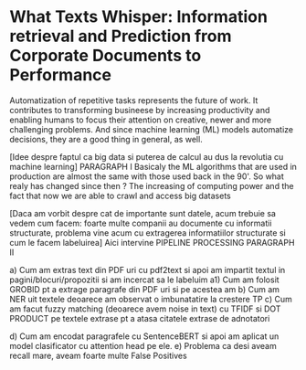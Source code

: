 # What Texts Whisper: Information retrieval and Prediction from Corporate Documents to Performance

Automatization of repetitive tasks represents the future of work. It contributes to transforming busineese by increasing productivity and enabling humans to focus their attention on creative, newer and more challenging problems. And since machine learning (ML) models automatize decisions, they are a good thing in general, as well.

[Idee despre faptul ca big data si puterea de calcul au dus la revolutia cu machine learning]
PARAGRAPH I
Basicaly the ML algorithms that are used in production are almost the same with those used  back in the 90'. So what  realy has changed since then ? The increasing of computing power and the fact that now we are able to crawl and access big datasets 

[Daca am vorbit despre cat de importante sunt datele, acum trebuie sa vedem cum facem: foarte multe companii au documente cu informatii structurate, problema vine acum cu extragerea informatiilor structurate si cum le facem labeluirea] Aici intervine PIPELINE PROCESSING
PARAGRAPH II

a) Cum am extras text din PDF uri cu pdf2text si apoi am impartit textul in pagini/blocuri/propozitii si am incercat sa le labeluim
a1) Cum am folosit GROBID pt a extrage paragrafe din PDF uri si pe acestea am 
b) Cum am NER uit textele deoarece  am observat o imbunatatire la crestere TP
c) Cum am facut fuzzy matching (deoarece avem noise in text) cu TFIDF si DOT PRODUCT pe textele extrase pt a atasa citatele extrase de adnotatori

d) Cum am encodat paragrafele cu SentenceBERT si apoi am aplicat un model clasificator cu attention head pe ele.
e) Problema ca desi aveam recall mare, aveam foarte multe False Positives
